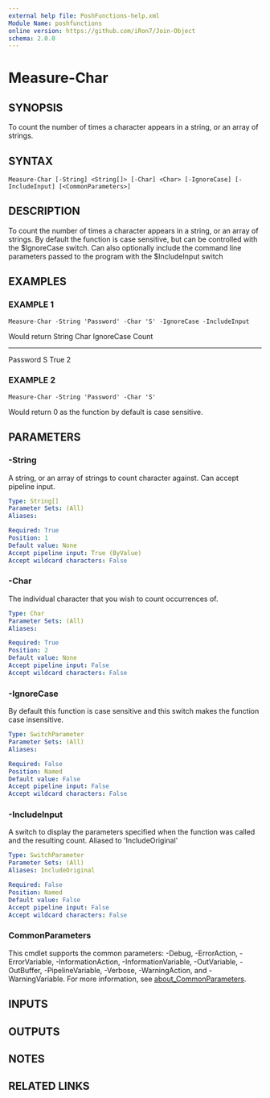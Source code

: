 ```yaml
---
external help file: PoshFunctions-help.xml
Module Name: poshfunctions
online version: https://github.com/iRon7/Join-Object
schema: 2.0.0
---
```


# Measure-Char

## SYNOPSIS
To count the number of times a character appears in a string, or an array of strings.

## SYNTAX

```
Measure-Char [-String] <String[]> [-Char] <Char> [-IgnoreCase] [-IncludeInput] [<CommonParameters>]
```

## DESCRIPTION
To count the number of times a character appears in a string, or an array of strings.
By default the function is case sensitive, but can be controlled with the $IgnoreCase switch.
Can also optionally include the command line parameters passed to the program with the $IncludeInput switch

## EXAMPLES

### EXAMPLE 1
```
Measure-Char -String 'Password' -Char 'S' -IgnoreCase -IncludeInput
```

Would return
String   Char IgnoreCase Count
------   ---- ---------- -----
Password    S True           2

### EXAMPLE 2
```
Measure-Char -String 'Password' -Char 'S'
```

Would return
0
as the function by default is case sensitive.

## PARAMETERS

### -String
A string, or an array of strings to count character against.
Can accept pipeline input.

```yaml
Type: String[]
Parameter Sets: (All)
Aliases:

Required: True
Position: 1
Default value: None
Accept pipeline input: True (ByValue)
Accept wildcard characters: False
```

### -Char
The individual character that you wish to count occurrences of.

```yaml
Type: Char
Parameter Sets: (All)
Aliases:

Required: True
Position: 2
Default value: None
Accept pipeline input: False
Accept wildcard characters: False
```

### -IgnoreCase
By default this function is case sensitive and this switch makes the function case insensitive.

```yaml
Type: SwitchParameter
Parameter Sets: (All)
Aliases:

Required: False
Position: Named
Default value: False
Accept pipeline input: False
Accept wildcard characters: False
```

### -IncludeInput
A switch to display the parameters specified when the function was called and the resulting count.
Aliased to 'IncludeOriginal'

```yaml
Type: SwitchParameter
Parameter Sets: (All)
Aliases: IncludeOriginal

Required: False
Position: Named
Default value: False
Accept pipeline input: False
Accept wildcard characters: False
```

### CommonParameters
This cmdlet supports the common parameters: -Debug, -ErrorAction, -ErrorVariable, -InformationAction, -InformationVariable, -OutVariable, -OutBuffer, -PipelineVariable, -Verbose, -WarningAction, and -WarningVariable. For more information, see [about_CommonParameters](http://go.microsoft.com/fwlink/?LinkID=113216).

## INPUTS

## OUTPUTS

## NOTES

## RELATED LINKS
